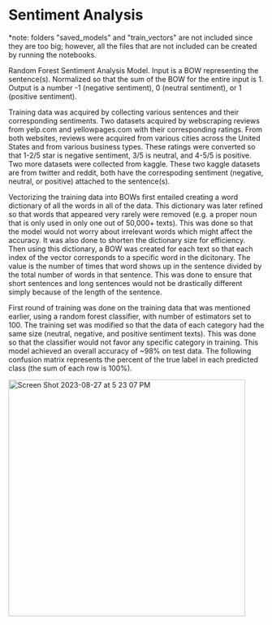 # Sentiment Analysis

*note: folders "saved_models" and "train_vectors" are not included since they are too big; however, all the files that are not included can be created by running the notebooks.


Random Forest Sentiment Analysis Model.
Input is a BOW representing the sentence(s). Normalized so that the sum of the BOW for the entire input is 1.
Output is a number -1 (negative sentiment), 0 (neutral sentiment), or 1 (positive sentiment).

Training data was acquired by collecting various sentences and their corresponding sentiments. Two datasets acquired by webscraping reviews from yelp.com and yellowpages.com with their corresponding ratings. From both websites, reviews were acquired from various cities across the United States and from various business types. These ratings were converted so that 1-2/5 star is negative sentiment, 3/5 is neutral, and 4-5/5 is positive. Two more datasets were collected from kaggle. These two kaggle datasets are from twitter and reddit, both have the correspoding sentiment (negative, neutral, or positive) attached to the sentence(s). 

Vectorizing the training data into BOWs first entailed creating a word dictionary of all the words in all of the data. This dictionary was later refined so that words that appeared very rarely were removed (e.g. a proper noun that is only used in only one out of 50,000+ texts). This was done so that the model would not worry about irrelevant words which might affect the accuracy. It was also done to shorten the dictionary size for efficiency. Then using this dictionary, a BOW was created for each text so that each index of the vector corresponds to a specific word in the dicitonary. The value is the number of times that word shows up in the sentence divided by the total number of words in that sentence. This was done to ensure that short sentences and long sentences would not be drastically different simply because of the length of the sentence.

First round of training was done on the training data that was mentioned earlier, using a random forest classifier, with number of estimators set to 100. The training set was modified so that the data of each category had the same size (neutral, negative, and positive sentiment texts). This was done so that the classifier would not favor any specific category in training. 
This model achieved an overall accuracy of ~98% on test data. 
The following confusion matrix represents the percent of the true label in each predicted class (the sum of each row is 100%).

<img width="466" alt="Screen Shot 2023-08-27 at 5 23 07 PM" src="https://github.com/shaanpakala/sentiment_analysis/assets/68576257/f03cfb51-0b31-47c3-8cc2-a3de0456cbc9">

